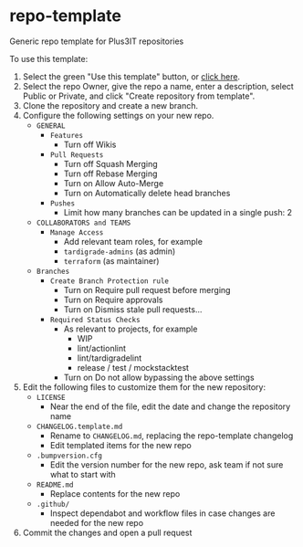 # repo-template
Generic repo template for Plus3IT repositories

To use this template:

1. Select the green "Use this template" button, or [click here](https://github.com/plus3it/repo-template/generate).
2. Select the repo Owner, give the repo a name, enter a description, select Public or Private, and click "Create repository from template".
3. Clone the repository and create a new branch.
4. Configure the following settings on your new repo.
    * `GENERAL`
        * `Features`
            * Turn off Wikis
        * `Pull Requests`
            * Turn off Squash Merging
            * Turn off Rebase Merging
            * Turn on Allow Auto-Merge
            * Turn on Automatically delete head branches
        * `Pushes`
            * Limit how many branches can be updated in a single push: 2
    * `COLLABORATORS and TEAMS`
        * `Manage Access`
            * Add relevant team roles, for example
            * `tardigrade-admins` (as admin)
            * `terraform` (as maintainer)
    * `Branches`
        * `Create Branch Protection rule`
            * Turn on Require pull request before merging
            * Turn on Require approvals
            * Turn on Dismiss stale pull requests...
        * `Required Status Checks`
            * As relevant to projects, for example
                * WIP
                * lint/actionlint
                * lint/tardigradelint
                * release / test / mockstacktest                
            * Turn on Do not allow bypassing the above settings
5. Edit the following files to customize them for the new repository:
    * `LICENSE`
        * Near the end of the file, edit the date and change the repository name
    * `CHANGELOG.template.md`
        * Rename to `CHANGELOG.md`, replacing the repo-template changelog
        * Edit templated items for the new repo
    * `.bumpversion.cfg`
        * Edit the version number for the new repo, ask team if not sure what to
          start with
    * `README.md`
        * Replace contents for the new repo
    * `.github/`
        * Inspect dependabot and workflow files in case changes are needed for
          the new repo
6. Commit the changes and open a pull request

